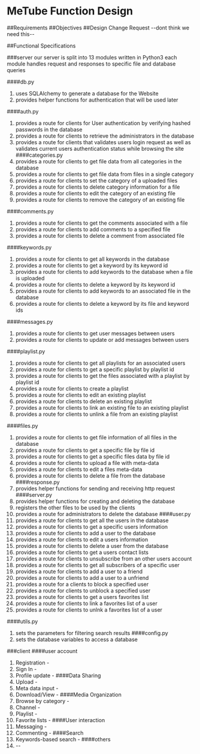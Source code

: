# MeTube Function Design

##Requirements
##Objectives
##Design Change Request --dont think we need this--

##Functional Specifications


###server
our server is split into 13 modules written in Python3
each module handles request and responses to specific file and database
queries

####db.py
1. uses SQLAlchemy to generate a database for the Website
2. provides helper functions for authentication that will be used later

####auth.py
1. provides a route for clients for User authentication by verifying hashed
passwords in the database
2. provides a route for clients to retrieve the administrators in the database
3. provides a route for clients that validates users login request as well as
validates current users authentication status while browsing the site
####categories.py
1. provides a route for clients to get file data from all categories in the
database
2. provides a route for clients to get file data from files in a single category
3. provides a route for clients to set the category of a uploaded files
4. provides a route for clients to delete category information for a file
5. provides a route for clients to edit the category of an existing file
6. provides a route for clients to remove the category of an existing file

####comments.py
1. provides a route for clients to get the comments associated with a file
2. provides a route for clients to add comments to a specified file
3. provides a route for clients to delete a comment from associated file

####keywords.py
1. provides a route for clients to get all keywords in the database
2. provides a route for clients to get a keyword by its keyword id
3. provides a route for clients to add keywords to the database when a file is
uploaded
4. provides a route for clients to delete a keyword by its keyword id
5. provides a route for clients to add keywords to an associated file in the
database
6. provides a route for clients to delete a keyword by its file and keyword ids

####messages.py
1. provides a route for clients to get user messages between users
2. provides a route for clients to update or add messages between
users

####playlist.py
1. provides a route for clients to get all playlists for an associated users
2. provides a route for clients to get a specific playlist by playlist id
3. provides a route for clients to get the files associated with a playlist
by playlist id
4. provides a route for clients to create a playlist
5. provides a route for clients to edit an existing playlist
6. provides a route for clients to delete an existing playlist
7. provides a route for clients to link an existing file to an existing playlist
8. provides a route for clients to unlink a file from an existing playlist

####files.py
1. provides a route for clients to get file information of all files in the
database
2. provides a route for clients to get a specific file by file id
3. provides a route for clients to get a specific files data by file id
4. provides a route for clients to upload a file with meta-data
5. provides a route for clients to edit a files meta-data
6. provides a route for clients to delete a file from the database
####response.py
1. provides helper functions for sending and receiving http request
####server.py
1. provides helper functions for creating and deleting the database
2. registers the other files to be used by the clients
3. provides a route for administrators to delete the database
####user.py
1. provides a route for clients to get all the users in the database
2. provides a route for clients to get a specific users information
3. provides a route for clients to add a user to the database
4. provides a route for clients to edit a users information
5. provides a route for clients to delete a user from the database
6. provides a route for clients to get a users contact lists
7. provides a route for clients to unsubscribe from an other users account
8. provides a route for clients to get all subscribers of a specific user
9. provides a route for clients to add a user to a friend
10. provides a route for clients to add a user to a unfriend
11. provides a route for a clients to block a specified user
12. provides a route for clients to unblock a specified user
13. provides a route for clients to get a users favorites list
14. provides a route for clients to link a favorites list of a user
15. provides a route for clients to unlnk a favorites list of a user

####utils.py
1. sets the parameters for filtering search results
####config.py
1. sets the database variables to access a database


###client
####user account
1. Registration -
2. Sign In -
3. Profile update -
####Data Sharing
4. Upload -
5. Meta data input -
6. Download/View -
####Media Organization
7. Browse by category -
8. Channel -
9. Playlist -
10. Favorite lists -
####User interaction
11. Messaging -
12. Commenting -
####Search
13. Keywords-based search -
####others
14. --
